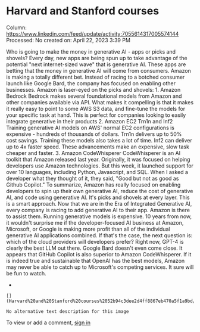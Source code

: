 # Harvard and Stanford courses

Column: https://www.linkedin.com/feed/update/activity:7055614317005574144
Processed: No
created on: April 22, 2023 3:39 PM

Who is going to make the money in generative AI - apps or picks and shovels? Every day, new apps are being spun up to take advantage of the potential "next internet-sized wave" that is generative AI. These apps are betting that the money in generative AI will come from consumers. Amazon is making a totally different bet. Instead of racing to a botched consumer launch like Google Bard, the company has focused on enabling other businesses. Amazon is laser-eyed on the picks and shovels: 1. Amazon Bedrock Bedrock makes several foundational models from Amazon and other companies available via API. What makes it compelling is that it makes it really easy to point to some AWS S3 data, and fine-tune the models for your specific task at hand. This is perfect for companies looking to easily integrate generative in their products 2. Amazon EC2 Trn1n and Inf2 Training generative AI models on AWS' normal EC2 configurations is expensive - hundreds of thousands of dollars. Trn1n delivers up to 50% cost savings. Training these models also takes a lot of time. Inf2 can deliver up to 4x faster speed. These advancements make an expensive, slow task cheaper and faster. 3. Amazon CodeWhisperer CodeWhisperer is an AI toolkit that Amazon released last year. Originally, it was focused on helping developers use Amazon technologies. But this week, it launched support for over 10 languages, including Python, Javascript, and SQL. When I asked a developer what they thought of it, they said, "Good but not as good as Github Copilot." To summarize, Amazon has really focused on enabling developers to spin up their own generative AI, reduce the cost of generative AI, and code using generative AI. It's picks and shovels at every layer. This is a smart approach. Now that we are in the Era of Integrated Generative AI, every company is racing to add generative AI to their app. Amazon is there to assist them. Running generative models is expensive. 10 years from now, it wouldn't surprise me if the developer-focused AI business at Amazon, Microsoft, or Google is making more profit than all of the individual generative AI applications combined. If that's the case, the next question is: which of the cloud providers will developers prefer? Right now, GPT-4 is clearly the best LLM out there. Google Bard doesn't even come close. It appears that GitHub Copilot is also superior to Amazon CodeWhisperer. If it is indeed true and sustainable that OpenAI has the best models, Amazon may never be able to catch up to Microsoft's competing services. It sure will be fun to watch.

- 
    
    [](Harvard%20and%20Stanford%20courses%2052b94c3dee2d4ff8867eb470a5f1a9bd/921ynb2z53z33mhm3061qvjag)
    
    No alternative text description for this image
    

To view or add a comment, [sign in](https://www.linkedin.com/signup/cold-join?session_redirect=https%3A%2F%2Fwww.linkedin.com%2Fposts%2Faagupta_who-is-going-to-make-the-money-in-generative-activity-7054284641695891456-8kBh&trk=public_post_main-feed-card_feed-cta-banner-cta)